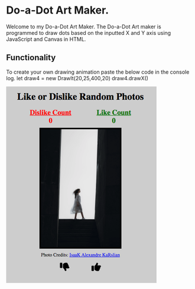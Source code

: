 # Do-a-Dot Art Maker.
<p align = 'left'>
Welcome to my Do-a-Dot Art Maker. The Do-a-Dot Art maker is programmed to draw dots based on the inputted X and Y axis using JavaScript and Canvas in HTML.
</p>

## Functionality
To create your own drawing animation paste the below code in the console log.
let draw4 = new DrawIt(20,25,400,20)
draw4.drawX()

![alt text](https://github.com/astraughn5/Photo-Generator/blob/main/imgs/photo_generator_thumnail.png)
